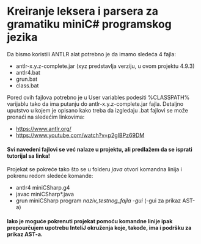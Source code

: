 # Kreiranje leksera i parsera za gramatiku miniC# programskog jezika

Da bismo koristili ANTLR alat potrebno je da imamo sledeća 4 fajla:
  - antlr-x.y.z-complete.jar (xyz predstavlja verziju, u ovom projektu 4.9.3)
  - antlr4.bat
  - grun.bat
  - class.bat

Pored ovih fajlova potrebno je u User variables podesiti %CLASSPATH% varijablu tako da ima putanju do antlr-x.y.z-complete.jar fajla. Detaljno uputstvo u kojem je opisano kako treba da izgledaju .bat fajlovi se može pronaći na sledećim linkovima:
  - https://www.antlr.org/
  - https://www.youtube.com/watch?v=p2gIBPz69DM

#### Svi navedeni fajlovi se već nalaze u projektu, ali predlažem da se isprati tutorijal sa linka!
Projekat se pokreće tako što se u folderu *java* otvori komandna linija i pokrenu redom sledeće komande:
  - antlr4 miniCSharp.g4
  - javac miniCSharp*.java
  - grun miniCSharp program *naziv_testnog_fajla* *-gui* (-gui za prikaz AST-a)

#### Iako je moguće pokrenuti projekat pomoću komandne linije ipak prepourčujem upotrebu InteliJ okruženja koje, takođe, ima i podršku za prikaz AST-a.
